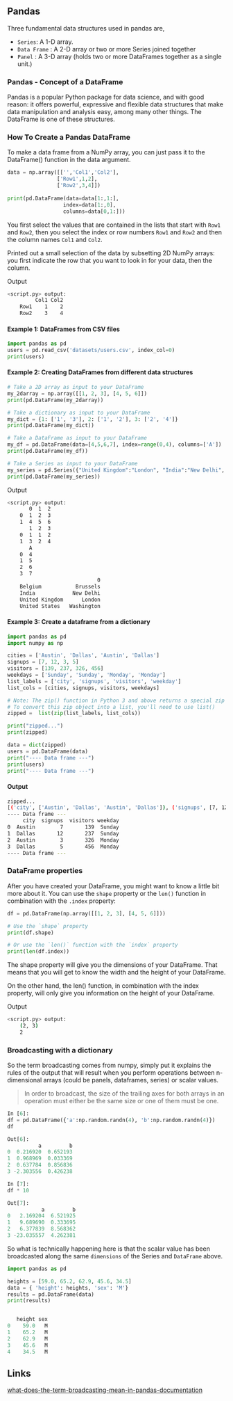 ## Pandas

Three fundamental data structures used in pandas are,

* `Series`: A 1-D array.
* `Data Frame` : A 2-D array or two or more Series joined together
* `Panel` : A 3-D array (holds two or more DataFrames together as a single unit.)

### Pandas - Concept of a DataFrame

Pandas is a popular Python package for data science, and with good reason: it offers powerful, expressive and flexible data structures that make data manipulation and analysis easy, among many other things. The DataFrame is one of these structures.

### How To Create a Pandas DataFrame

To make a data frame from a NumPy array, you can just pass it to the DataFrame() function in the data argument.

```python
data = np.array([['','Col1','Col2'],
                ['Row1',1,2],
                ['Row2',3,4]])
                
print(pd.DataFrame(data=data[1:,1:],
                  index=data[1:,0],
                  columns=data[0,1:]))
```

You first select the values that are contained in the lists that start with `Row1` and `Row2`, then you select the index or row numbers `Row1` and `Row2` and then the column names `Col1` and `Col2`.

Printed out a small selection of the data by subsetting 2D NumPy arrays: you first indicate the row that you want to look in for your data, then the column.

Output

```bash
<script.py> output:
         Col1 Col2
    Row1    1    2
    Row2    3    4
```

#### Example 1: DataFrames from CSV files

```python
import pandas as pd
users = pd.read_csv('datasets/users.csv', index_col=0)
print(users)
```

#### Example 2: Creating DataFrames from different data structures

```python
# Take a 2D array as input to your DataFrame 
my_2darray = np.array([[1, 2, 3], [4, 5, 6]])
print(pd.DataFrame(my_2darray))

# Take a dictionary as input to your DataFrame 
my_dict = {1: ['1', '3'], 2: ['1', '2'], 3: ['2', '4']}
print(pd.DataFrame(my_dict))

# Take a DataFrame as input to your DataFrame 
my_df = pd.DataFrame(data=[4,5,6,7], index=range(0,4), columns=['A'])
print(pd.DataFrame(my_df))

# Take a Series as input to your DataFrame
my_series = pd.Series({"United Kingdom":"London", "India":"New Delhi", "United States":"Washington", "Belgium":"Brussels"})
print(pd.DataFrame(my_series))
```

Output

```bash
<script.py> output:
       0  1  2
    0  1  2  3
    1  4  5  6
       1  2  3
    0  1  1  2
    1  3  2  4
       A
    0  4
    1  5
    2  6
    3  7
                             0
    Belgium           Brussels
    India            New Delhi
    United Kingdom      London
    United States   Washington
```

#### Example 3: Create a dataframe from a dictionary

```python
import pandas as pd
import numpy as np

cities = ['Austin', 'Dallas', 'Austin', 'Dallas']
signups = [7, 12, 3, 5]
visitors = [139, 237, 326, 456]
weekdays = ['Sunday', 'Sunday', 'Monday', 'Monday']
list_labels = ['city', 'signups', 'visitors', 'weekday']
list_cols = [cities, signups, visitors, weekdays]

# Note: The zip() function in Python 3 and above returns a special zip object, which is essentially a generator. 
# To convert this zip object into a list, you'll need to use list()
zipped =  list(zip(list_labels, list_cols))

print("zipped...")
print(zipped)

data = dict(zipped)
users = pd.DataFrame(data)
print("---- Data frame ---")
print(users)
print("---- Data frame ---")
```
#### Output

```bash
zipped...
[('city', ['Austin', 'Dallas', 'Austin', 'Dallas']), ('signups', [7, 12, 3, 5]), ('visitors', [139, 237, 326, 456]), ('weekday', ['Sunday', 'Sunday', 'Monday', 'Monday'])]
---- Data frame ---
     city  signups  visitors weekday
0  Austin        7       139  Sunday
1  Dallas       12       237  Sunday
2  Austin        3       326  Monday
3  Dallas        5       456  Monday
---- Data frame ---
```


### DataFrame properties

After you have created your DataFrame, you might want to know a little bit more about it. You can use the `shape` property or the `len()` function in combination with the `.index` property:

```python
df = pd.DataFrame(np.array([[1, 2, 3], [4, 5, 6]]))

# Use the `shape` property
print(df.shape)

# Or use the `len()` function with the `index` property
print(len(df.index))
```

The shape property will give you the dimensions of your DataFrame. That means that you will get to know the width and the height of your DataFrame. 

On the other hand, the len() function, in combination with the index property, will only give you information on the height of your DataFrame.

Output

```bash
<script.py> output:
    (2, 3)
    2
```

### Broadcasting with a dictionary

So the term broadcasting comes from numpy, simply put it explains the rules of the output that will result when you perform operations between n-dimensional arrays (could be panels, dataframes, series) or scalar values.

> In order to broadcast, the size of the trailing axes for both arrays in an operation must either be the same size or one of them must be one.

```python
In [6]:    
df = pd.DataFrame({'a':np.random.randn(4), 'b':np.random.randn(4)})
df

Out[6]:
          a         b
0  0.216920  0.652193
1  0.968969  0.033369
2  0.637784  0.856836
3 -2.303556  0.426238

In [7]:    
df * 10

Out[7]:
           a         b
0   2.169204  6.521925
1   9.689690  0.333695
2   6.377839  8.568362
3 -23.035557  4.262381
```

So what is technically happening here is that the scalar value has been broadcasted along the same `dimensions` of the Series and `DataFrame` above.

```python
import pandas as pd

heights = [59.0, 65.2, 62.9, 45.6, 34.5]
data = { 'height': heights, 'sex': 'M'}
results = pd.DataFrame(data)
print(results)


   height sex
0    59.0   M
1    65.2   M
2    62.9   M
3    45.6   M
4    34.5   M
```

## Links

[what-does-the-term-broadcasting-mean-in-pandas-documentation](https://stackoverflow.com/questions/29954263/what-does-the-term-broadcasting-mean-in-pandas-documentation)



